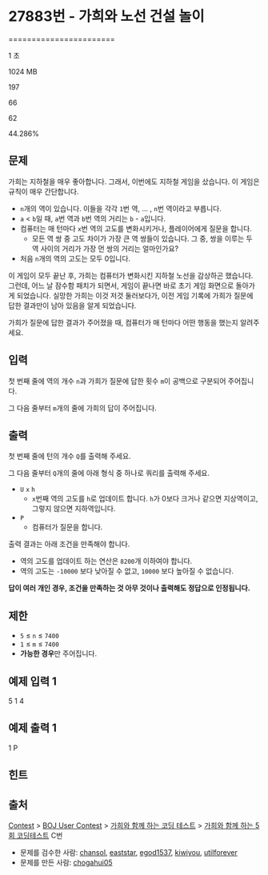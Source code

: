 # 27883번 - 가희와 노선 건설 놀이


=======================

1 초

1024 MB

197

66

62

44.286%

문제
--

가희는 지하철을 매우 좋아합니다. 그래서, 이번에도 지하철 게임을 샀습니다. 이 게임은 규칙이 매우 간단합니다.

*   `n`개의 역이 있습니다. 이들을 각각 `1`번 역, ... , `n`번 역이라고 부릅니다.
*   `a` < `b`일 때, `a`번 역과 `b`번 역의 거리는 `b` - `a`입니다.
*   컴퓨터는 매 턴마다 `x`번 역의 고도를 변화시키거나, 플레이어에게 질문을 합니다.
    *   모든 역 쌍 중 고도 차이가 가장 큰 역 쌍들이 있습니다. 그 중, 쌍을 이루는 두 역 사이의 거리가 가장 먼 쌍의 거리는 얼마인가요?
*   처음 `n`개의 역의 고도는 모두 0입니다.

이 게임이 모두 끝난 후, 가희는 컴퓨터가 변화시킨 지하철 노선을 감상하곤 했습니다. 그런데, 어느 날 잠수함 패치가 되면서, 게임이 끝나면 바로 초기 게임 화면으로 돌아가게 되었습니다. 실망한 가희는 이것 저것 둘러보다가, 이전 게임 기록에 가희가 질문에 답한 결과만이 남아 있음을 알게 되었습니다.

가희가 질문에 답한 결과가 주어졌을 때, 컴퓨터가 매 턴마다 어떤 행동을 했는지 알려주세요.

입력
--

첫 번째 줄에 역의 개수 `n`과 가희가 질문에 답한 횟수 `m`이 공백으로 구분되어 주어집니다.

그 다음 줄부터 `m`개의 줄에 가희의 답이 주어집니다.

출력
--

첫 번째 줄에 턴의 개수 `Q`를 출력해 주세요.

그 다음 줄부터 `Q`개의 줄에 아래 형식 중 하나로 쿼리를 출력해 주세요.

*   `U` `x` `h`
    *   `x`번째 역의 고도를 `h`로 업데이트 합니다. `h`가 0보다 크거나 같으면 지상역이고, 그렇지 않으면 지하역입니다.
*   `P`
    *   컴퓨터가 질문을 합니다.

출력 결과는 아래 조건을 만족해야 합니다.

*   역의 고도를 업데이트 하는 연산은 `8200`개 이하여야 합니다.
*   역의 고도는 `-10000` 보다 낮아질 수 없고, `10000` 보다 높아질 수 없습니다.

**답이 여러 개인 경우, 조건을 만족하는 것 아무 것이나 출력해도 정답으로 인정됩니다.**

제한
--

*   `5` ≤ `n` ≤ `7400`
*   `1` ≤ `m` ≤ `7400`
*   **가능한 경우**만 주어집니다.

예제 입력 1
-------

5 1
4

예제 출력 1
-------

1
P

힌트
--

출처
--

[Contest](/category/45) > [BOJ User Contest](/category/984) > [가희와 함께 하는 코딩 테스트](/category/529) > [가희와 함께 하는 5회 코딩테스트](/category/detail/3565) C번

*   문제를 검수한 사람: [chansol](/user/chansol), [eaststar](/user/eaststar), [egod1537](/user/egod1537), [kiwiyou](/user/kiwiyou), [utilforever](/user/utilforever)
*   문제를 만든 사람: [chogahui05](/user/chogahui05)